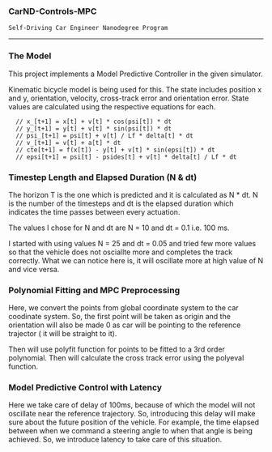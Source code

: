 
### CarND-Controls-MPC
    Self-Driving Car Engineer Nanodegree Program
---

### The Model
This project implements a Model Predictive Controller in the given simulator. 

Kinematic bicycle model is being used for this. The state includes position x and y, orientation, velocity, cross-track error and orientation error. State values are calculated using the respective equations for each. 

      // x_[t+1] = x[t] + v[t] * cos(psi[t]) * dt
      // y_[t+1] = y[t] + v[t] * sin(psi[t]) * dt
      // psi_[t+1] = psi[t] + v[t] / Lf * delta[t] * dt
      // v_[t+1] = v[t] + a[t] * dt
      // cte[t+1] = f(x[t]) - y[t] + v[t] * sin(epsi[t]) * dt
      // epsi[t+1] = psi[t] - psides[t] + v[t] * delta[t] / Lf * dt

### Timestep Length and Elapsed Duration (N & dt)

The horizon T is the one which is predicted and it is calculated as N * dt. N is the number of the timesteps and dt is the elapsed duration which indicates the time passes between every actuation. 

The values I chose for N and dt are N = 10 and dt = 0.1 i.e. 100 ms.

I started with using values N = 25 and dt = 0.05 and tried few more values so that the vehicle does not osciallte more and completes the track correctly. 
What we can notice here is, it will oscillate more at high value of N and vice versa. 

### Polynomial Fitting and MPC Preprocessing

Here, we convert the points from global coordinate system to the car coodinate system. So, the first point will be taken as origin and the orientation will also be made 0 as car will be pointing to the reference trajector ( it will be straight to it). 

Then will use polyfit function for points to be fitted to a 3rd order polynomial. Then will calculate the cross track error using the polyeval function.

### Model Predictive Control with Latency


Here we take care of delay of 100ms, because of which the model will not oscillate near the reference trajectory. So, introducing this delay will make sure about the future position of the vehicle.
For example, the time elapsed between when we command a steering angle to when that angle is being achieved. So, we introduce latency to take care of this situation.
